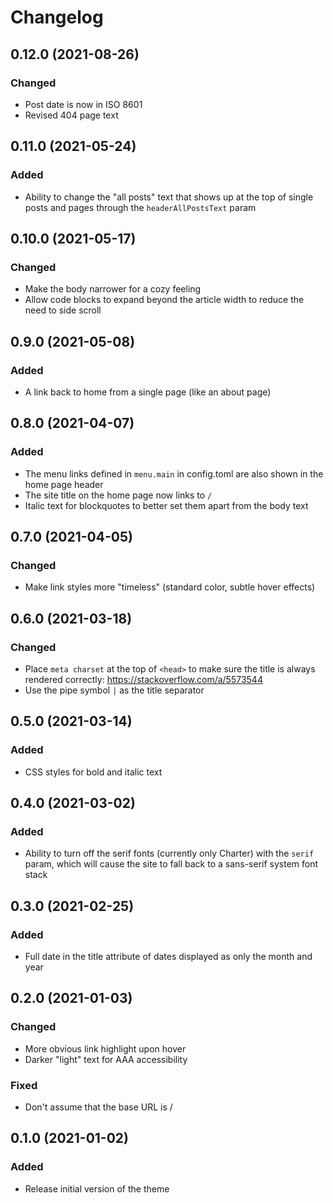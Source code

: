 # Changelog

## 0.12.0 (2021-08-26)

### Changed
- Post date is now in ISO 8601
- Revised 404 page text

## 0.11.0 (2021-05-24)

### Added
- Ability to change the "all posts" text that shows up at the top of single
  posts and pages through the `headerAllPostsText` param

## 0.10.0 (2021-05-17)

### Changed
- Make the body narrower for a cozy feeling
- Allow code blocks to expand beyond the article width to reduce the need to
  side scroll

## 0.9.0 (2021-05-08)

### Added
- A link back to home from a single page (like an about page)

## 0.8.0 (2021-04-07)

### Added
- The menu links defined in `menu.main` in config.toml are also shown in the
  home page header
- The site title on the home page now links to `/`
- Italic text for blockquotes to better set them apart from the body text

## 0.7.0 (2021-04-05)

### Changed
- Make link styles more "timeless" (standard color, subtle hover effects)

## 0.6.0 (2021-03-18)

### Changed
- Place `meta charset` at the top of `<head>` to make sure the title is always
  rendered correctly: https://stackoverflow.com/a/5573544
- Use the pipe symbol `|` as the title separator

## 0.5.0 (2021-03-14)

### Added
- CSS styles for bold and italic text

## 0.4.0 (2021-03-02)

### Added
- Ability to turn off the serif fonts (currently only Charter) with the
  `serif` param, which will cause the site to fall back to a sans-serif
  system font stack

## 0.3.0 (2021-02-25)

### Added
- Full date in the title attribute of dates displayed as only the month and year

## 0.2.0 (2021-01-03)

### Changed
- More obvious link highlight upon hover
- Darker "light" text for AAA accessibility

### Fixed
- Don't assume that the base URL is /

## 0.1.0 (2021-01-02)

### Added
- Release initial version of the theme
